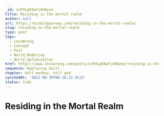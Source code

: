 ```yaml
---
_id: ssP4LpD4wFj4H8yee
title: Residing in the mortal realm
author: null
url: https://mindingourway.com/residing-in-the-mortal-realm/
slug: residing-in-the-mortal-realm
type: post
tags:
  - LessWrong
  - Concept
  - Post
  - World_Modeling
  - World_Optimization
href: https://www.lesswrong.com/posts/ssP4LpD4wFj4H8yee/residing-in-the-mortal-realm
sequence: Replacing Guilt
chapter: Half monkey, half god
synchedAt: '2022-08-30T08:16:32.912Z'
status: todo
---
```


# Residing in the Mortal Realm
